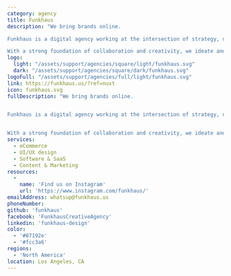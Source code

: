 ```yaml
---
category: agency
title: Funkhaus
description: "We bring brands online.

Funkhaus is a digital agency working at the intersection of strategy, design, content, and technology.

With a strong foundation of collaboration and creativity, we ideate and build beautiful and high-functioning brand ecosystems that embody what is possible."
logo: 
  light: "/assets/support/agencies/square/light/funkhaus.svg"
  dark: "/assets/support/agencies/square/dark/funkhaus.svg"
logoFull: "/assets/support/agencies/full/light/funkhaus.svg"
link: https://funkhaus.us/?ref=nuxt
icon: funkhaus.svg
fullDescription: "We bring brands online.


Funkhaus is a digital agency working at the intersection of strategy, design, content, and technology.


With a strong foundation of collaboration and creativity, we ideate and build beautiful and high-functioning brand ecosystems that embody what is possible. Consider us your digital partner, here to offer thoughtful solutions to complex issues, take the guesswork out of the creative process, and drive impact for your brand."
services:
  - eCommerce
  - UI/UX design
  - Software & SaaS
  - Content & Marketing
resources:
  -
    name: 'Find us on Instagram'
    url: 'https://www.instagram.com/funkhaus/'
emailAddress: whatsup@funkhaus.us
phoneNumber:
github: 'funkhaus'
facebook: 'FunkhausCreativeAgency'
linkedin: 'funkhaus-design'
color:
  - '#07192e'
  - '#fcc3a6'
regions:
  - 'North America'
location: Los Angeles, CA
---
```

